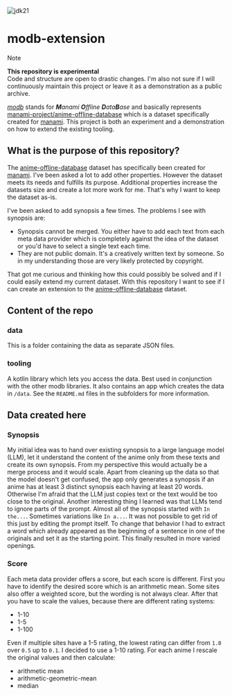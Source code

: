 ![jdk21](https://img.shields.io/badge/jdk-21-informational)
# modb-extension

> [!NOTE]
> **This repository is experimental** \
> Code and structure are open to drastic changes. I'm also not sure if I will continuously maintain this project or leave it as a demonstration as a public archive.
 
_[modb](https://github.com/manami-project?tab=repositories&q=modb&type=source)_ stands for _**M**anami **O**ffline **D**ata**B**ase_ and basically represents [manami-project/anime-offline-database](https://github.com/manami-project/anime-offline-database) which is a dataset specifically created for [manami](https://github.com/manami-project/manami).
This project is both an experiment and a demonstration on how to extend the existing tooling.

## What is the purpose of this repository?

The [anime-offline-database](https://github.com/manami-project/anime-offline-database) dataset has specifically been created for [manami](https://github.com/manami-project/manami). I've been asked a lot to add other properties.
However the dataset meets its needs and fulfills its purpose. Additional properties increase the datasets size and create a lot more work for me.
That's why I want to keep the dataset as-is.

I've been asked to add synopsis a few times. The problems I see with synopsis are:
* Synopsis cannot be merged. You either have to add each text from each meta data provider which is completely against the idea of the dataset or you'd have to select a single text each time.
* They are not public domain. It's a creatively written text by someone. So in my understanding those are very likely protected by copyright.

That got me curious and thinking how this could possibly be solved and if I could easily extend my current dataset.
With this repository I want to see if I can create an extension to the [anime-offline-database](https://github.com/manami-project/anime-offline-database) dataset.

## Content of the repo

### data

This is a folder containing the data as separate JSON files.

### tooling

A kotlin library which lets you access the data. Best used in conjunction with the other modb libraries. It also contains an app which creates the data in `/data`.
See the `README.md` files in the subfolders for more information.

## Data created here

### Synopsis

My initial idea was to hand over existing synopsis to a large language model (LLM), let it understand the content of the anime only from these texts and create its own synopsis.
From my perspective this would actually be a merge process and it would scale.
Apart from cleaning up the data so that the model doesn't get confused, the app only generates a synopsis if an anime has at least 3 distinct synopsis each having at least 20 words.
Otherwise I'm afraid that the LLM just copies text or the text would be too close to the original. Another interesting thing I learned was that LLMs tend to ignore parts of the prompt.
Almost all of the synopsis started with `In the...`. Sometimes variations like `In a...`. It was not possible to get rid of this just by editing the prompt itself.
To change that behavior I had to extract a word which already appeared as the beginning of a sentence in one of the originals and set it as the starting point.
This finally resulted in more varied openings.

### Score

Each meta data provider offers a score, but each score is different.
First you have to identify the desired score which is an arithmetic mean. Some sites also offer a weighted score, but the wording is not always clear.
After that you have to scale the values, because there are different rating systems:
* 1-10
* 1-5
* 1-100

Even if multiple sites have a 1-5 rating, the lowest rating can differ from `1.0` over `0.5` up to `0.1`.
I decided to use a 1-10 rating. For each anime I rescale the original values and then calculate:
* arithmetic mean
* arithmetic-geometric-mean
* median
